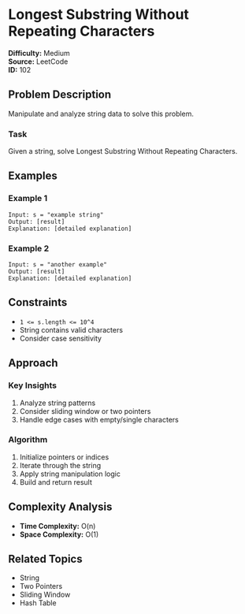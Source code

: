 # Longest Substring Without Repeating Characters

**Difficulty:** Medium  
**Source:** LeetCode  
**ID:** 102

## Problem Description

Manipulate and analyze string data to solve this problem.

### Task

Given a string, solve Longest Substring Without Repeating Characters.

## Examples

### Example 1

```
Input: s = "example string"
Output: [result]
Explanation: [detailed explanation]
```

### Example 2

```
Input: s = "another example"
Output: [result]
Explanation: [detailed explanation]
```

## Constraints

- `1 <= s.length <= 10^4`
- String contains valid characters
- Consider case sensitivity

## Approach

### Key Insights

1. Analyze string patterns
2. Consider sliding window or two pointers
3. Handle edge cases with empty/single characters

### Algorithm

1. Initialize pointers or indices
2. Iterate through the string
3. Apply string manipulation logic
4. Build and return result

## Complexity Analysis

- **Time Complexity:** O(n)
- **Space Complexity:** O(1)

## Related Topics

- String
- Two Pointers
- Sliding Window
- Hash Table
